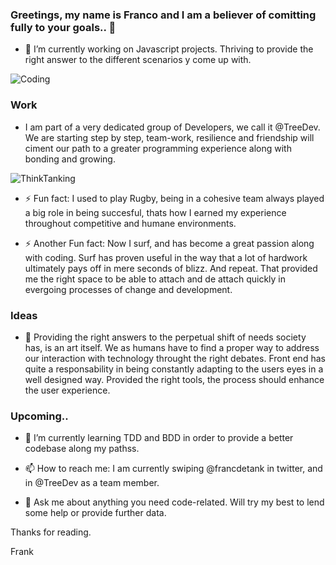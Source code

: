 

### Greetings, my name is Franco and I am a believer of comitting fully to your goals.. 👋

 - 🔭 I’m currently working on Javascript projects. Thriving to provide the right answer to the different scenarios y come up with.
 
 ![Coding](https://hackernoon.com/hn-images/1*KbC-gUATfgCAHLos0n-Bqg.gif)

### Work
 
 - I am part of a very dedicated group of Developers, we call it @TreeDev. We are starting step by step, team-work, resilience and friendship will ciment our path to a greater programming experience along with bonding and growing.
 
![ThinkTanking](https://i.pinimg.com/originals/6f/e9/c9/6fe9c93c5a7ec01ec3dbbe8c70c9df29.gif)

 - ⚡ Fun fact: I used to play Rugby, being in a cohesive team always played a big role in being succesful,  thats how I earned my experience throughout competitive and humane environments.
 
 - ⚡ Another Fun fact: Now I surf, and has become a great passion along with coding. Surf has proven useful in the way that a lot of hardwork ultimately pays off in mere seconds of blizz. And repeat. That provided me the right space to be able to attach and de attach quickly in evergoing processes of change and development.
 
 
 ### Ideas
 - 👯 Providing the right answers to the perpetual shift of needs society has, is an art itself. We as humans have to find a proper way to address our interaction with technology throught the right debates. Front end has quite a responsability in being constantly adapting to the users eyes in a well designed way. Provided the right tools, the process should enhance the user experience.
 
 
 ### Upcoming..
 
 - 🌱 I’m currently learning TDD and BDD in order to provide a better codebase along my pathss.


- 📫 How to reach me: I am currently swiping @francdetank in twitter, and in @TreeDev as a team member.
   

 - 💬 Ask me about anything you need code-related. Will try my best to lend some help or provide further data.

  Thanks for reading.

  Frank

